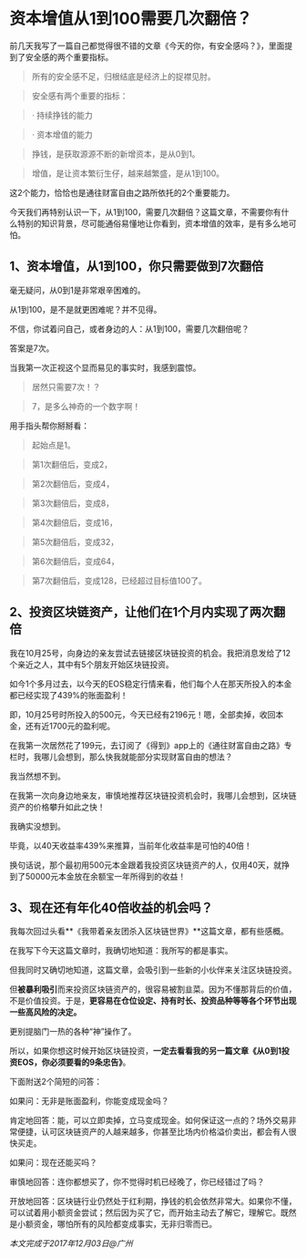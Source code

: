 # 资本增值从1到100需要几次翻倍？

前几天我写了一篇自己都觉得很不错的文章《今天的你，有安全感吗？》，里面提到了安全感的两个重要指标。


> 所有的安全感不足，归根结底是经济上的捉襟见肘。

> 安全感有两个重要的指标：

> · 持续挣钱的能力

> · 资本增值的能力

> 挣钱，是获取源源不断的新增资本，是从0到1。

> 增值，是让资本繁衍生仔，越来越繁盛，是从1到100。


这2个能力，恰恰也是通往财富自由之路所依托的2个重要能力。

今天我们再特别认识一下，从1到100，需要几次翻倍？这篇文章，不需要你有什么特别的知识背景，尽可能通俗易懂地让你看到，资本增值的效率，是有多么地可怕。

## 1、资本增值，从1到100，你只需要做到7次翻倍

毫无疑问，从0到1是非常艰辛困难的。

从1到100，是不是就更困难呢？并不见得。

不信，你试着问自己，或者身边的人：从1到100，需要几次翻倍呢？

答案是7次。

当我第一次正视这个显而易见的事实时，我感到震惊。

> 居然只需要7次！？

> 7，是多么神奇的一个数字啊！

用手指头帮你掰掰看：

> 起始点是1。

> 第1次翻倍后，变成2，

> 第2次翻倍后，变成4，

> 第3次翻倍后，变成8，

> 第4次翻倍后，变成16，

> 第5次翻倍后，变成32，

> 第6次翻倍后，变成64，

> 第7次翻倍后，变成128，已经超过目标值100了。

## 2、投资区块链资产，让他们在1个月内实现了两次翻倍

我在10月25号，向身边的亲友尝试去链接区块链投资的机会。我把消息发给了12个亲近之人，其中有5个朋友开始区块链投资。

如今1个多月过去，以今天的EOS稳定行情来看，他们每个人在那天所投入的本金都已经实现了439%的账面盈利！

即，10月25号时所投入的500元，今天已经有2196元！嗯，全部卖掉，收回本金，还有近1700元的盈利呢。

在我第一次居然花了199元，去订阅了《得到》app上的《通往财富自由之路》专栏时，我哪儿会想到，那么快我就能部分实现财富自由的想法？

我当然想不到。

在我第一次向身边地亲友，审慎地推荐区块链投资机会时，我哪儿会想到，区块链资产的价格攀升如此之快！

我确实没想到。

毕竟，以40天收益率439%来推算，当前年化收益率是可怕的40倍！

换句话说，那个最初用500元本金跟着我投资区块链资产的人，仅用40天，就挣到了50000元本金放在余额宝一年所得到的收益！

## 3、现在还有年化40倍收益的机会吗？

我每次回过头看**《我带着亲友团杀入区块链世界》**这篇文章，都有些感概。

在我写下今天这篇文章时，我确切地知道：我所写的都是事实。

但我同时又确切地知道，这篇文章，会吸引到一些新的小伙伴来关注区块链投资。

但**被暴利吸引**而来投资区块链资产的，很容易被割韭菜。因为不懂那背后的价值，不是价值投资。于是，**更容易在仓位设定、持有时长、投资品种等等各个环节出现一些高风险的决定。**

更别提脑门一热的各种“神”操作了。

所以，如果你想这时候开始区块链投资，**一定去看看我的另一篇文章《从0到1投资EOS，你必须要看的9条忠告》**。

下面附送2个简短的问答：

如果问：无非是账面盈利，你能变成现金吗？

肯定地回答：能，可以立即卖掉，立马变成现金。如何保证这一点的？场外交易非常便捷，认可区块链资产的人越来越多，你甚至比场内价格溢价卖出，都会有人很快买走。

如果问：现在还能买吗？

审慎地回答：连你都想买了，你不觉得时机已经晚了，你已经错过了吗？

开放地回答：区块链行业仍然处于红利期，挣钱的机会依然非常大。如果你不懂，可以试着用小额资金尝试；然后因为买了它，而开始主动去了解它，理解它。既然是小额资金，哪怕所有的风险都变成事实，无非归零而已。

_本文完成于2017年12月03日@广州_